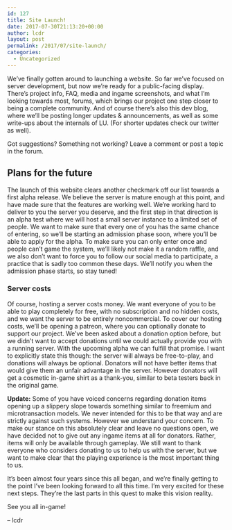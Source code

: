 ```yaml
---
id: 127
title: Site Launch!
date: 2017-07-30T21:13:20+00:00
author: lcdr
layout: post
permalink: /2017/07/site-launch/
categories:
  - Uncategorized
---
```

We’ve finally gotten around to launching a website. So far we’ve focused on server development, but now we’re ready for a public-facing display. There’s project info, FAQ, media and ingame screenshots, and what I’m looking towards most, forums, which brings our project one step closer to being a complete community. And of course there’s also this dev blog, where we’ll be posting longer updates & announcements, as well as some write-ups about the internals of LU. (For shorter updates check our twitter as well).

Got suggestions? Something not working? Leave a comment or post a topic in the forum.

## Plans for the future

The launch of this website clears another checkmark off our list towards a first alpha release. We believe the server is mature enough at this point, and have made sure that the features are working well. We’re working hard to deliver to you the server you deserve, and the first step in that direction is an alpha test where we will host a small server instance to a limited set of people. We want to make sure that every one of you has the same chance of entering, so we’ll be starting an admission phase soon, where you’ll be able to apply for the alpha. To make sure you can only enter once and people can’t game the system, we’ll likely not make it a random raffle, and we also don’t want to force you to follow our social media to participate, a practice that is sadly too common these days. We’ll notify you when the admission phase starts, so stay tuned!

### Server costs

Of course, hosting a server costs money. We want everyone of you to be able to play completely for free, with no subscription and no hidden costs, and we want the server to be entirely noncommercial. To cover our hosting costs, we’ll be opening a patreon, where you can optionally donate to support our project. We’ve been asked about a donation option before, but we didn’t want to accept donations until we could actually provide you with a running server. With the upcoming alpha we can fulfill that promise. I want to explicitly state this though: the server will always be free-to-play, and donations will always be optional. Donators will not have better items that would give them an unfair advantage in the server. However donators will get a cosmetic in-game shirt as a thank-you, similar to beta testers back in the original game.

**Update:** Some of you have voiced concerns regarding donation items opening up a slippery slope towards something similar to freemium and microtransaction models. We never intended for this to be that way and are strictly against such systems. However we understand your concern. To make our stance on this absolutely clear and leave no questions open, we have decided not to give out any ingame items at all for donators. Rather, items will only be available through gameplay. We still want to thank everyone who considers donating to us to help us with the server, but we want to make clear that the playing experience is the most important thing to us.

It’s been almost four years since this all began, and we’re finally getting to the point I’ve been looking forward to all this time. I’m very excited for these next steps. They’re the last parts in this quest to make this vision reality.

See you all in-game!

– lcdr